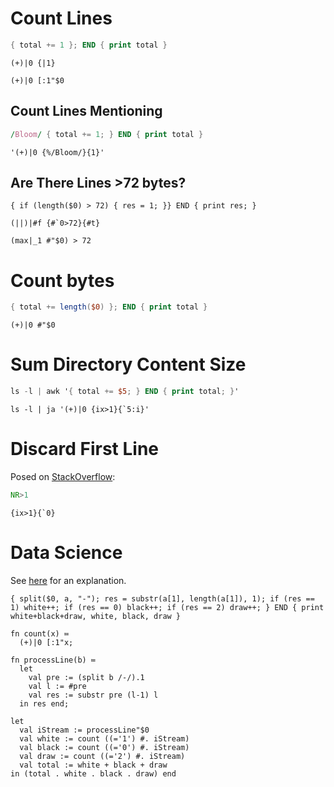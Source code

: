 # Count Lines

```awk
{ total += 1 }; END { print total }
```

```
(+)|0 {|1}
```

```
(+)|0 [:1"$0
```

## Count Lines Mentioning

```awk
/Bloom/ { total += 1; } END { print total }
```

```
'(+)|0 {%/Bloom/}{1}'
```

## Are There Lines >72 bytes?

```
{ if (length($0) > 72) { res = 1; }} END { print res; }
```

```
(||)|#f {#`0>72}{#t}
```

```
(max|_1 #"$0) > 72
```

# Count bytes

```awk
{ total += length($0) }; END { print total }
```

```
(+)|0 #"$0
```

# Sum Directory Content Size

```awk
ls -l | awk '{ total += $5; } END { print total; }'
```

```
ls -l | ja '(+)|0 {ix>1}{`5:i}'
```

# Discard First Line

Posed on [StackOverflow](https://stackoverflow.com/a/34504648):

```awk
NR>1
```

```
{ix>1}{`0}
```

# Data Science

See [here](https://adamdrake.com/command-line-tools-can-be-235x-faster-than-your-hadoop-cluster.html) for an explanation.

```
{ split($0, a, "-"); res = substr(a[1], length(a[1]), 1); if (res == 1) white++; if (res == 0) black++; if (res == 2) draw++; } END { print white+black+draw, white, black, draw }
```

```
fn count(x) ≔
  (+)|0 [:1"x;

fn processLine(b) ≔
  let
    val pre := (split b /-/).1
    val l := #pre
    val res := substr pre (l-1) l
  in res end;

let
  val iStream := processLine"$0
  val white := count ((='1') #. iStream)
  val black := count ((='0') #. iStream)
  val draw := count ((='2') #. iStream)
  val total := white + black + draw
in (total . white . black . draw) end
```
